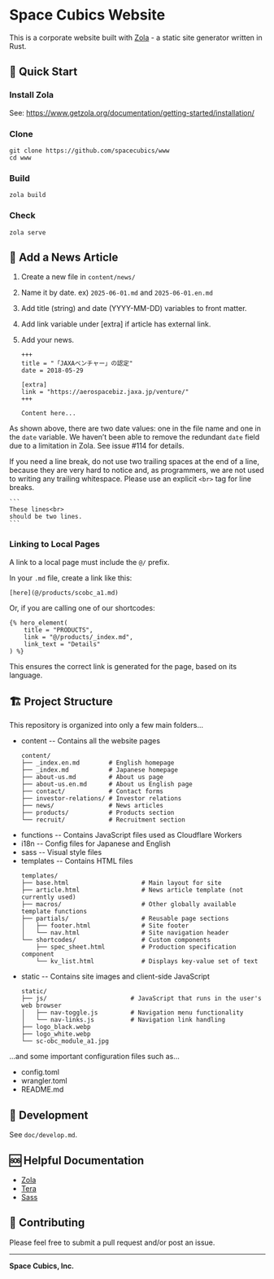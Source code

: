 # Space Cubics Website

This is a corporate website built with [Zola](https://www.getzola.org/) - a static site generator written in Rust.

## 🚀 Quick Start


### Install Zola

See: https://www.getzola.org/documentation/getting-started/installation/

### Clone

```
git clone https://github.com/spacecubics/www
cd www
```

### Build

```
zola build
```

### Check

```
zola serve
```

## 📰 Add a News Article
1. Create a new file in `content/news/`
2. Name it by date. ex) `2025-06-01.md` and `2025-06-01.en.md`
3. Add title (string) and date (YYYY-MM-DD) variables to front matter.
4. Add link variable under [extra] if article has external link.
5. Add your news.

   ```
   +++
   title = "「JAXAベンチャー」の認定"
   date = 2018-05-29

   [extra]
   link = "https://aerospacebiz.jaxa.jp/venture/"
   +++

   Content here...
   ```

As shown above, there are two date values: one in the file name and
one in the `date` variable. We haven’t been able to remove the
redundant `date` field due to a limitation in Zola. See issue #114 for
details.

If you need a line break, do not use two trailing spaces at the end of
a line, because they are very hard to notice and, as programmers, we
are not used to writing any trailing whitespace. Please use an
explicit `<br>` tag for line breaks.

    ```
    These lines<br>
    should be two lines.
    ```

### Linking to Local Pages

A link to a local page must include the `@/` prefix.

In your `.md` file, create a link like this:

```
[here](@/products/scobc_a1.md)
```

Or, if you are calling one of our shortcodes:

```
{% hero_element(
    title = "PRODUCTS",
    link = "@/products/_index.md",
    link_text = "Details"
) %}
```

This ensures the correct link is generated for the page, based on its
language.

## 🏗️ Project Structure

This repository is organized into only a few main folders...

- content -- Contains all the website pages
	```
	content/
	├── _index.en.md        # English homepage
	├── _index.md           # Japanese homepage
	├── about-us.md         # About us page
	├── about-us.en.md      # About us English page
	├── contact/            # Contact forms
	├── investor-relations/ # Investor relations
	├── news/               # News articles
	├── products/           # Products section
	└── recruit/            # Recruitment section
	```
- functions -- Contains JavaScript files used as Cloudflare Workers
- i18n -- Config files for Japanese and English
- sass -- Visual style files
- templates -- Contains HTML files
	```
	templates/
	├── base.html                    # Main layout for site
	├── article.html                 # News article template (not currently used)
	├── macros/                      # Other globally available template functions
	├── partials/                    # Reusable page sections
	│   ├── footer.html              # Site footer
	│   └── nav.html                 # Site navigation header
	└── shortcodes/                  # Custom components
		├── spec_sheet.html          # Production specification component
		└── kv_list.html			 # Displays key-value set of text
	```
- static -- Contains site images and client-side JavaScript
	```
	static/
	├── js/                       # JavaScript that runs in the user's web browser
	│   ├── nav-toggle.js         # Navigation menu functionality
	│   └── nav-links.js          # Navigation link handling
	├── logo_black.webp
	├── logo_white.webp
	└── sc-obc_module_a1.jpg
	```

...and some important configuration files such as...

- config.toml
- wrangler.toml
- README.md

## 🔧 Development

See `doc/develop.md`.

## 🆘 Helpful Documentation
- [Zola](https://www.getzola.org/documentation/)
- [Tera](https://docs.rs/tera/latest/tera/)
- [Sass](https://sass-lang.com/documentation/)

## 🙌 Contributing

Please feel free to submit a pull request and/or post an issue.

---

**Space Cubics, Inc.**
